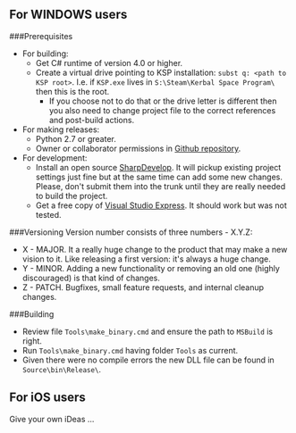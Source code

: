 ## For WINDOWS users

###Prerequisites
- For building:
  - Get C# runtime of version 4.0 or higher.
  - Create a virtual drive pointing to KSP installation: `subst q: <path to KSP root>`. I.e. if `KSP.exe` lives in `S:\Steam\Kerbal Space Program\` then this is the root.
    - If you choose not to do that or the drive letter is different then you also need to change project file to the correct references and post-build actions.
- For making releases:
  - Python 2.7 or greater.
  - Owner or collaborator permissions in [Github repository](https://github.com/ihsoft/SurfaceLights).
- For development:
  - Install an open source [SharpDevelop](https://en.wikipedia.org/wiki/SharpDevelop). It will pickup existing project settings just fine but at the same time can add some new changes. Please, don't submit them into the trunk until they are really needed to build the project.
  - Get a free copy of [Visual Studio Express](https://www.visualstudio.com/en-US/products/visual-studio-express-vs). It should work but was not tested.

###Versioning
Version number consists of three numbers - X.Y.Z:
- X - MAJOR. It a really huge change to the product that may make a new vision to it. Like releasing a first version: it's always a huge change.
- Y - MINOR. Adding a new functionality or removing an old one (highly discouraged) is that kind of changes.
- Z - PATCH. Bugfixes, small feature requests, and internal cleanup changes.

###Building
- Review file `Tools\make_binary.cmd` and ensure the path to `MSBuild` is right.
- Run `Tools\make_binary.cmd` having folder `Tools` as current.
- Given there were no compile errors the new DLL file can be found in `Source\bin\Release\`.

## For iOS users

Give your own iDeas ...
